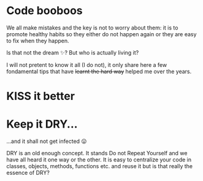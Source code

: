 # Code booboos
We all make mistakes and the key is not to worry about them: it is to promote healthy habits so they either do not happen again or they are easy to fix when they happen.

Is that not the dream :sparkles:? But who is actually living it?

I will not pretent to know it all (I do not), it only share here a few fondamental tips that have ~~learnt the hard way~~ helped me over the years.

# KISS it better

# Keep it DRY...
...and it shall not get infected :stuck_out_tongue:

DRY is an old enough concept. It stands Do not Repeat Yourself and we have all heard it one way or the other. It is easy to centralize your code in classes, objects, methods, functions etc. and reuse it but is that really the essence of DRY?


<!--stackedit_data:
eyJoaXN0b3J5IjpbMTUzODczMzIyNF19
-->